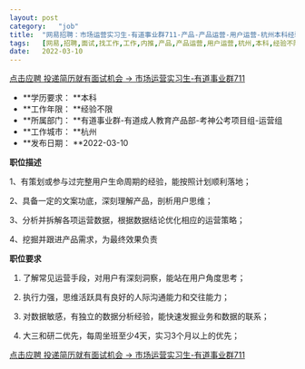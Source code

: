 ```yaml
---
layout:	post
category:	"job"
title:	"网易招聘：市场运营实习生-有道事业群711-产品-产品运营-用户运营-杭州本科经验不限"
tags:	[网易,招聘,面试,找工作,工作,内推,产品,产品运营,用户运营,杭州,本科,经验不限]
date:	2022-03-10
---
```


[点击应聘 投递简历就有面试机会 ->  市场运营实习生-有道事业群711](http://mobile.bole.netease.com/bole/boleDetail?id=33116&employeeId=346f03c3cda5f04c&key=all)



- **学历要求： **本科
- **工作年限： **经验不限
- **所属部门： **有道事业群-有道成人教育产品部-考神公考项目组-运营组
- **工作城市： **杭州
- **发布日期： **2022-03-10



**职位描述**

1、有策划或参与过完整用户生命周期的经验，能按照计划顺利落地；

2、具备一定的文案功底，深刻理解产品，剖析用户思维；

3、分析并拆解各项运营数据，根据数据结论优化相应的运营策略；

4、挖掘并跟进产品需求，为最终效果负责



**职位要求**

1. 了解常见运营手段，对用户有深刻洞察，能站在用户角度思考；

2. 执行力强，思维活跃具有良好的人际沟通能力和交往能力；

3. 对数据敏感，有独立的数据分析经验，能快速发掘业务和数据的联系；

4. 大三和研二优先，每周坐班至少4天，实习3个月以上的优先；



[点击应聘 投递简历就有面试机会 ->  市场运营实习生-有道事业群711](http://mobile.bole.netease.com/bole/boleDetail?id=33116&employeeId=346f03c3cda5f04c&key=all)